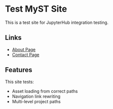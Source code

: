 # Test MyST Site

This is a test site for JupyterHub integration testing.

## Links

- [About Page](about.md)
- [Contact Page](contact.md)

## Features

This site tests:
- Asset loading from correct paths
- Navigation link rewriting
- Multi-level project paths
